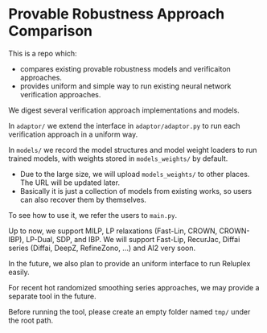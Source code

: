 # Provable Robustness Approach Comparison

This is a repo which:
- compares existing provable robustness models and verificaiton approaches.
- provides uniform and simple way to run existing neural network verification approaches.

We digest several verification approach implementations and models.

In `adaptor/` we extend the interface in `adaptor/adaptor.py` to run each verification approach in a uniform way.

In `models/` we record the model structures and model weight loaders to run trained models, with weights stored in `models_weights/` by default.
    
- Due to the large size, we will upload `models_weights/` to other places. The URL will be updated later.
- Basically it is just a collection of models from existing works, so users can also recover them by themselves.

To see how to use it, we refer the users to `main.py`.

Up to now, we support MILP, LP relaxations (Fast-Lin, CROWN, CROWN-IBP), LP-Dual, SDP, and IBP.
We will support Fast-Lip, RecurJac, Diffai series (Diffai, DeepZ, RefineZono, ...) and AI2 very soon.

In the future, we also plan to provide an uniform interface to run Reluplex easily.

For recent hot randomized smoothing series approaches, we may provide a separate tool in the future.

Before running the tool, please create an empty folder named `tmp/` under the root path.
